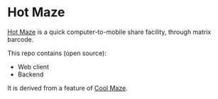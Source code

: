 # Hot Maze
[Hot Maze](https://hotmaze.io/) is a quick computer-to-mobile share facility, through matrix barcode.

This repo contains (open source):
- Web client
- Backend

It is derived from a feature of [Cool Maze](https://github.com/Bartalog/cool-maze).